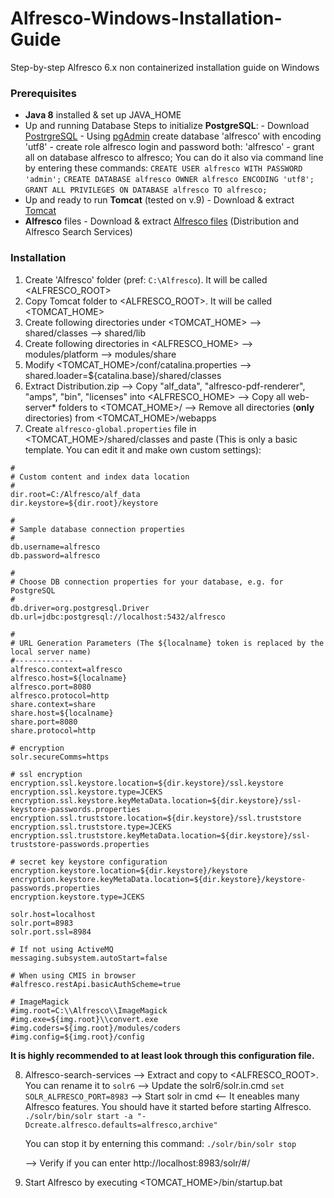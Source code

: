 # Alfresco-Windows-Installation-Guide
Step-by-step Alfresco 6.x non containerized installation guide on Windows

### Prerequisites
 - **Java 8** installed & set up JAVA_HOME
 - Up and running Database
		 Steps to initialize **PostgreSQL**:
		 - Download [PostrgreSQL]([https://www.postgresql.org/download/])
		 - Using [pgAdmin](https://www.pgadmin.org/) create database 'alfresco' with encoding 'utf8'
		 - create role alfresco login and password both: 'alfresco'
		 - grant all on database alfresco to alfresco;
		You can do it also via command line by entering these commands:
		`CREATE USER alfresco WITH PASSWORD 'admin';`
		`CREATE DATABASE alfresco OWNER alfresco ENCODING 'utf8';`
		`GRANT ALL PRIVILEGES ON DATABASE alfresco TO alfresco;`
- Up and ready to run **Tomcat** (tested on v.9)
		- Download & extract [Tomcat](https://tomcat.apache.org/download-90.cgi) 
-  **Alfresco** files
		- Download & extract [Alfresco files](https://www.alfresco.com/thank-you/thank-you-downloading-alfresco-community-edition) (Distribution and  Alfresco Search Services)
	
	
### Installation
1. Create 'Alfresco' folder (pref: `C:\Alfresco`). It will be called <ALFRESCO_ROOT>
2. Copy Tomcat folder to <ALFRESCO_ROOT>. It will be called <TOMCAT_HOME>
3. Create following directories under <TOMCAT_HOME>
	--> shared/classes
	--> shared/lib
4.	Create following directories in <ALFRESCO_HOME>
	--> modules/platform
	--> modules/share
5. Modify <TOMCAT_HOME>/conf/catalina.properties 
	--> shared.loader=${catalina.base}/shared/classes
6. Extract Distribution.zip
	--> Copy "alf_data", "alfresco-pdf-renderer", "amps", "bin", "licenses" into <ALFRESCO_HOME>
	--> Copy all web-server\*  folders to <TOMCAT_HOME>/
	--> Remove all directories (**only** directories)  from  <TOMCAT_HOME>/webapps
7. Create `alfresco-global.properties` file in <TOMCAT_HOME>/shared/classes and paste (This is only a basic template. You can edit it and make own custom settings):
```
#
# Custom content and index data location
#
dir.root=C:/Alfresco/alf_data
dir.keystore=${dir.root}/keystore

#
# Sample database connection properties
#
db.username=alfresco
db.password=alfresco

#
# Choose DB connection properties for your database, e.g. for PostgreSQL
#
db.driver=org.postgresql.Driver
db.url=jdbc:postgresql://localhost:5432/alfresco

#
# URL Generation Parameters (The ${localname} token is replaced by the local server name)
#-------------
alfresco.context=alfresco
alfresco.host=${localname}
alfresco.port=8080
alfresco.protocol=http
share.context=share
share.host=${localname}
share.port=8080
share.protocol=http

# encryption
solr.secureComms=https

# ssl encryption
encryption.ssl.keystore.location=${dir.keystore}/ssl.keystore
encryption.ssl.keystore.type=JCEKS
encryption.ssl.keystore.keyMetaData.location=${dir.keystore}/ssl-keystore-passwords.properties
encryption.ssl.truststore.location=${dir.keystore}/ssl.truststore
encryption.ssl.truststore.type=JCEKS
encryption.ssl.truststore.keyMetaData.location=${dir.keystore}/ssl-truststore-passwords.properties

# secret key keystore configuration
encryption.keystore.location=${dir.keystore}/keystore
encryption.keystore.keyMetaData.location=${dir.keystore}/keystore-passwords.properties
encryption.keystore.type=JCEKS

solr.host=localhost
solr.port=8983
solr.port.ssl=8984

# If not using ActiveMQ
messaging.subsystem.autoStart=false

# When using CMIS in browser
#alfresco.restApi.basicAuthScheme=true

# ImageMagick
#img.root=C:\\Alfresco\\ImageMagick
#img.exe=${img.root}\\convert.exe
#img.coders=${img.root}/modules/coders
#img.config=${img.root}/config

```
__It is highly recommended to at least look through this configuration file.__

8.  Alfresco-search-services 
	--> Extract and copy to <ALFRESCO_ROOT>. You can rename it to `solr6`
	--> Update the solr6/solr.in.cmd
		`set SOLR_ALFRESCO_PORT=8983`
	--> Start solr in cmd <-- It eneables many Alfresco features. You should have it started before starting Alfresco.
	`./solr/bin/solr start -a "-Dcreate.alfresco.defaults=alfresco,archive"`

	You can stop it by enterning this command:
	`./solr/bin/solr stop`
	
	--> Verify if you can enter http://localhost:8983/solr/#/
9.  Start Alfresco by executing  <TOMCAT_HOME>/bin/startup.bat
